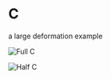 C
=

a large deformation example


![Full C](https://github.com/stnava/C/blob/master/figures/c.png?raw=true)

![Half C](https://github.com/stnava/C/blob/master/figures/chalf.png?raw=true)
